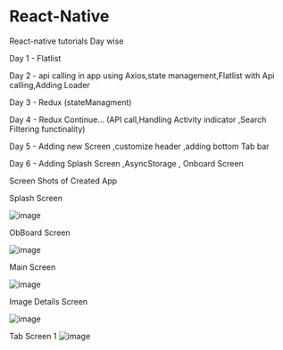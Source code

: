 # React-Native
React-native tutorials Day wise

Day 1 - Flatlist

Day 2 - api calling in app using Axios,state management,Flatlist with Api calling,Adding Loader

Day 3 - Redux (stateManagment)

Day 4 - Redux Continue... (API call,Handling Activity indicator ,Search Filtering functinality)

Day 5 - Adding new Screen ,customize header ,adding bottom Tab bar

Day 6 - Adding Splash Screen ,AsyncStorage , Onboard Screen

Screen Shots of Created App

Splash Screen

![image](https://user-images.githubusercontent.com/67316197/147554346-13e3bb08-8098-4621-8545-b87fb4a0b407.png)

ObBoard Screen

![image](https://user-images.githubusercontent.com/67316197/147553948-26db5b13-a33f-43c9-b778-d47360e38be6.png)

Main Screen

![image](https://user-images.githubusercontent.com/67316197/147554037-31d7ca93-8f75-4de1-87d8-8724c1471e96.png)

Image Details Screen 

![image](https://user-images.githubusercontent.com/67316197/147554102-4b16f5be-436a-457d-ab75-80a1c024bad6.png)

Tab Screen 1
![image](https://user-images.githubusercontent.com/67316197/147554126-c8a3a851-9276-4529-9849-d7563cf2eb7f.png)
